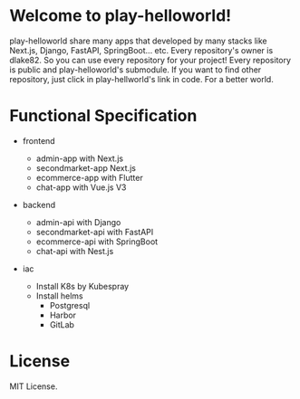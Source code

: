 # Welcome to play-helloworld!

play-helloworld share many apps that developed by many stacks like Next.js, Django, FastAPI, SpringBoot... etc.
Every repository's owner is dlake82. So you can use every repository for your project!
Every repository is public and play-helloworld's submodule. If you want to find other repository, just click in play-hellworld's link in code.
For a better world.

# Functional Specification

- frontend
   - admin-app with Next.js
   - secondmarket-app Next.js
   - ecommerce-app with Flutter
   - chat-app with Vue.js V3
    
- backend
   - admin-api with Django
   - secondmarket-api with FastAPI
   - ecommerce-api with SpringBoot
   - chat-api with Nest.js

- iac
   - Install K8s by Kubespray
   - Install helms
      - Postgresql
      - Harbor
      - GitLab

# License

MIT License.
